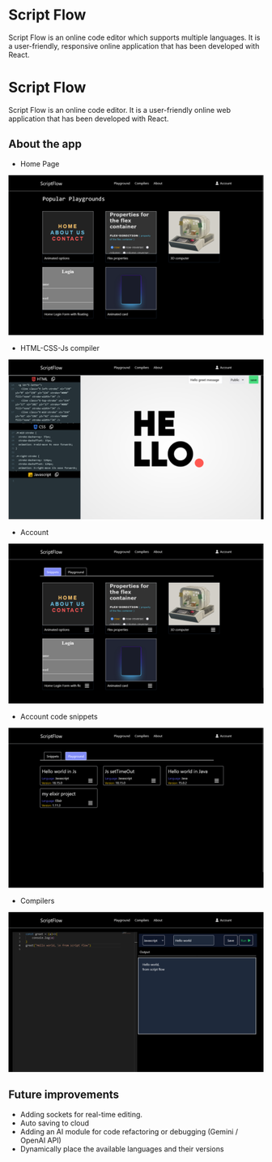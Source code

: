 # Script Flow

Script Flow is an online code editor which supports multiple languages.
It is a user-friendly, responsive online application that has been developed with React.

# Script Flow

Script Flow is an online code editor.
It is a user-friendly online web application that has been developed with React.

## About the app

*  Home Page
  
![Home page](./src/Assets/Home.png)

*  HTML-CSS-Js compiler
  
![Home page](./src/Assets/Playground.png)

*  Account
   
![Home page](./src/Assets/Account.png)

*  Account code snippets
  
![Home page](./src/Assets/account_snippet.png)

* Compilers
  
![Home page](./src/Assets/snippet.png)

## Future improvements

*   Adding sockets for real-time editing.
*   Auto saving to cloud
*   Adding an AI module for code refactoring or debugging (Gemini / OpenAI API)
*   Dynamically place the available languages and their versions
